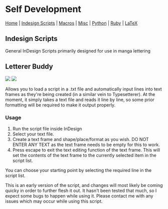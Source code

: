 # Self Development

[Home][README_self_development] | [Indesign Scripts][README_indesign_scripts] | [Macros][README_macros] | [Misc][README_misc] | [Python][README_python] | [Ruby][README_ruby] | [LaTeX][README_tex]

## Indesign Scripts

General InDesign Scripts primarily designed for use in manga lettering

## Letterer Buddy

![](https://i.imgur.com/GlA0Mjr.png) ![](https://i.imgur.com/qwmELup.png)

Allows you to load a script in a .txt file and automatically input lines into text frames as they're being created (in a similar vein to Typesetterer). At the moment, it simply takes a text file and reads it line by line, so some prior formatting will be required to make it output properly.

### Usage

1. Run the script file inside InDesign
2. Select your text file.
3. Create a text frame and shape/place/format as you wish. DO NOT ENTER ANY TEXT as the text frame needs to be empty for this to work.
4. Press escape to exit the text editing function of the text frame. This will set the contents of the text frame to the currently selected item in the script list.

You can choose your starting point by selecting the required line in the script list.

This is an early version of the script, and changes will most likely be coming quicky in order to further flesh it out. It hasn't been tested that much, so I expect some bugs to happen while using it. Please contact me with any issues which may occur while using this script.

<!-- URLS -->

[README_self_development]: ../README.md
[README_indesign_scripts]: README.md
[README_macros]: ../macros/README.md
[README_misc]: ../misc/README.md
[README_python]: ../python/README.md
[README_ruby]: ../ruby/README.md
[README_tex]: ../tex/README.md
